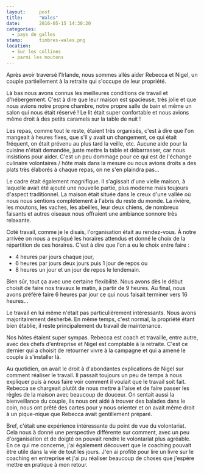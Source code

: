 ```yaml
---
layout:     post
title:      "Wales"
date:       2016-05-15 14:30:20
categories:
  - pays de galles
stamp:      timbres-wales.png
location:
  - Sur les collines
  - parmi les moutons
---
```


Après avoir traversé l'Irlande, nous sommes allés aider Rebecca et Nigel, un couple
partiellement à la retraite qui s'occupe de leur propriété.

<!--more-->

Là bas nous avons connus les meilleures conditions de travail et d'hébergement. C'est
à dire que leur maison est spacieuse, très jolie et que nous avions notre propre chambre,
notre propre salle de bain et même un salon qui nous était réservé ! Le lit était super
confortable et nous avions même droit à des petits caramels sur la table de nuit !

Les repas, comme tout le reste, étaient très organisés, c'est à dire que l'on mangeait à
heures fixes, que s'il y avait un changement, ce qui était fréquent, on était prévenu au plus
tard la veille, etc. Aucune aide pour la cuisine n'était demandée, juste mettre la table et
débarrasser, car nous insistions pour aider. C'est un peu dommage pour ce qui est de l'échange
culinaire volontaires / hôte mais dans la mesure ou nous avions droits a des plats très
élaborés à chaque repas, on ne s'en plaindra pas...

Le cadre était également magnifique. Il s'agissait d'une vielle maison, à laquelle avait été
ajouté une nouvelle partie, plus moderne mais toujours d'aspect traditionnel. La maison était
située dans le creux d'une vallée où nous nous sentions complètement à l'abris du reste du
monde. La rivière, les moutons, les vaches, les abeilles, leur deux chiens, de nombreux
faisants et autres oiseaux nous offraient une ambiance sonnore très relaxante.

Coté travail, comme je le disais, l'organisation était au rendez-vous. À notre arrivée on nous
a expliqué les horaires attendus et donné le choix de la répartition de ces horaires. C'est à
dire que l'on a eu le choix entre faire :

- 4 heures par jours chaque jour,
- 6 heures par jours deux jours puis 1 jour de repos ou
- 8 heures un jour et un jour de repos le lendemain.

Bien sûr, tout ça avec une certaine flexibilité. Nous avons dès le début choisit de faire nos
travaux le matin, à partir de 9 heures. Au final, nous avons préféré faire 6 heures par jour
ce qui nous faisait terminer vers 16 heures...

Le travail en lui même n'était pas particulièrement intéressants. Nous avons majoritairement
désherbé. En même temps, c'est normal, la propriété étant bien établie, il reste principalement
du travail de maintenance.

Nos hôtes étaient super sympas. Rebecca est coach et travaille, entre autre, avec des chefs
d'entreprise et Nigel est comptable à la retraite. C'est ce dernier qui a choisit de retourner
vivre à la campagne et qui a amené le couple à s'installer là.

Au quotidien, on avait le droit à d'abondantes explications de Nigel sur comment réaliser le
travail. Il passait toujours un peu de temps à nous expliquer puis à nous faire voir comment il
voulait que le travail soit fait. Rebecca se chargeait plutôt de nous mettre à l'aise et de
faire passer les règles de la maison avec beaucoup de douceur. On sentait aussi la bienveillance
du couple, ils nous ont aidé à trouver des balades dans le coin, nous ont prêté des cartes pour y
nous orienter et on avait même droit à un pique-nique que Rebecca avait gentillement préparé.

Bref, c'était une expérience intéressante du point de vue du volontariat. Cela nous à donné une
perspective différente sur comment, avec un peu d'organisation et de doigté on pouvait rendre le
volontariat plus agréable. En ce qui me concerne, j'ai également découvert que le coaching pouvait
être utile dans la vie de tout les jours. J'en ai profité pour lire un livre sur le coaching en
entreprise et j'ai pu réaliser beaucoup de choses que j'espère mettre en pratique à mon retour.
